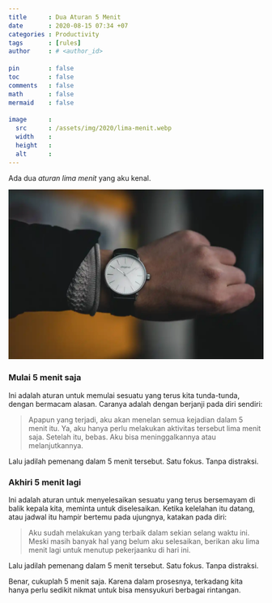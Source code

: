 ```yaml
---
title      : Dua Aturan 5 Menit
date       : 2020-08-15 07:34 +07
categories : Productivity
tags       : [rules]
author     : # <author_id>

pin        : false
toc        : false
comments   : false
math       : false
mermaid    : false

image      :
  src      : /assets/img/2020/lima-menit.webp
  width    : 
  height   : 
  alt      : 
---
```

  
Ada dua _aturan lima menit_ yang aku kenal.

![](/assets/img/2020/lima-menit.webp)

### Mulai 5 menit saja

Ini adalah aturan untuk memulai sesuatu yang terus kita tunda-tunda, dengan bermacam alasan. Caranya adalah dengan berjanji pada diri sendiri:

> Apapun yang terjadi, aku akan menelan semua kejadian dalam 5 menit itu. Ya, aku hanya perlu melakukan aktivitas tersebut lima menit saja. Setelah itu, bebas. Aku bisa meninggalkannya atau melanjutkannya.

Lalu jadilah pemenang dalam 5 menit tersebut. Satu fokus. Tanpa distraksi.

### Akhiri 5 menit lagi

Ini adalah aturan untuk menyelesaikan sesuatu yang terus bersemayam di balik kepala kita, meminta untuk diselesaikan. Ketika kelelahan itu datang, atau jadwal itu hampir bertemu pada ujungnya, katakan pada diri:

> Aku sudah melakukan yang terbaik dalam sekian selang waktu ini. Meski masih banyak hal yang belum aku selesaikan, berikan aku lima menit lagi untuk menutup pekerjaanku di hari ini.

Lalu jadilah pemenang dalam 5 menit tersebut. Satu fokus. Tanpa distraksi.

Benar, cukuplah 5 menit saja. Karena dalam prosesnya, terkadang kita hanya perlu sedikit nikmat untuk bisa mensyukuri berbagai rintangan.